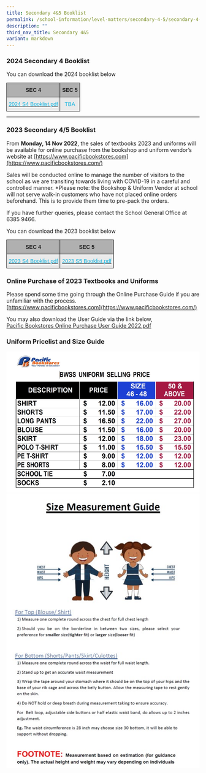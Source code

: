 ```yaml
---
title: Secondary 4&5 Booklist
permalink: /school-information/level-matters/secondary-4-5/secondary-4-5-booklist/
description: ""
third_nav_title: Secondary 4&5
variant: markdown
---
```

### 2024 Secondary 4 Booklist

You can download the 2024 booklist below

<style type="text/css">
.tg  {border-collapse:collapse;border-spacing:0;}
.tg td{border-color:black;border-style:solid;border-width:1px;font-family:Arial, sans-serif;font-size:14px;
  overflow:hidden;padding:10px 5px;word-break:normal;}
.tg th{border-color:black;border-style:solid;border-width:1px;font-family:Arial, sans-serif;font-size:14px;
  font-weight:normal;overflow:hidden;padding:10px 5px;word-break:normal;}
.tg .tg-dwlh{background-color:#B0B0B0;color:#222;font-weight:bold;text-align:center;vertical-align:middle}
.tg .tg-uxuj{background-color:#EAEAEA;color:#0FB3DF;text-align:center;vertical-align:top}
</style>
<table class="tg">
<thead>
  <tr>
    <th class="tg-dwlh"><span style="color:#222;background-color:#B0B0B0">SEC 4 </span></th>
    <th class="tg-dwlh"><span style="color:#222;background-color:#B0B0B0">SEC 5</span></th>
  </tr>
</thead>
<tbody>
  <tr>
    <td class="tg-uxuj"><a href="/files/Book%20Lists/2024/2024%20bowen%20s4%20booklist%20ver061123.pdf"><span style="text-decoration:none;color:#0FB3DF">2024 S4 Booklist.pdf</span></a></td>
    <td class="tg-uxuj"><span style="text-decoration:none;color:#0FB3DF">TBA</span></td>
  </tr>
</tbody>
</table>

<hr>

### 2023 Secondary 4/5 Booklist


From&nbsp;**Monday, 14 Nov 2022**, the sales of textbooks 2023 and uniforms will be available for online purchase from the bookshop and uniform vendor’s website at&nbsp;[https://www.pacificbookstores.com](https://www.pacificbookstores.com/)  
  
Sales will be conducted online to manage the number of visitors to the school as we are transiting towards living with COVID-19 in a careful and controlled manner. \*Please note: the Bookshop &amp; Uniform Vendor at school will not serve walk-in customers who have not placed online orders beforehand. This is to provide them time to pre-pack the orders.  
  
If you have further queries, please contact the School General Office at 6385 9466.  
  
You can download the 2023 booklist below

<style type="text/css">
.tg  {border-collapse:collapse;border-spacing:0;}
.tg td{border-color:black;border-style:solid;border-width:1px;font-family:Arial, sans-serif;font-size:14px;
  overflow:hidden;padding:10px 5px;word-break:normal;}
.tg th{border-color:black;border-style:solid;border-width:1px;font-family:Arial, sans-serif;font-size:14px;
  font-weight:normal;overflow:hidden;padding:10px 5px;word-break:normal;}
.tg .tg-dwlh{background-color:#B0B0B0;color:#222;font-weight:bold;text-align:center;vertical-align:middle}
.tg .tg-uxuj{background-color:#EAEAEA;color:#0FB3DF;text-align:center;vertical-align:top}
</style>
<table class="tg">
<thead>
  <tr>
    <th class="tg-dwlh"><span style="color:#222;background-color:#B0B0B0">SEC 4 </span></th>
    <th class="tg-dwlh"><span style="color:#222;background-color:#B0B0B0">SEC 5</span></th>
  </tr>
</thead>
<tbody>
  <tr>
    <td class="tg-uxuj"><a href="/files/2023%20S4%20Booklist.pdf"><span style="text-decoration:none;color:#0FB3DF">2023 S4 Booklist.pdf</span></a></td>
    <td class="tg-uxuj"><a href="/files/2023%20S5NA%20Booklist.pdf"><span style="text-decoration:none;color:#0FB3DF">2023 S5 Booklist.pdf</span></a></td>
  </tr>
</tbody>
</table>

### Online Purchase of 2023 Textbooks and Uniforms

Please spend some time going through the Online Purchase Guide if you are unfamiliar with the process.  
[https://www.pacificbookstores.com](https://www.pacificbookstores.com/)  
  
You may also download the User Guide via the link below,  
[Pacific Bookstores Online Purchase User Guide 2022.pdf](/files/Pacific%20Bookstores%20Online%20Purchase%20User%20Guide%202022.pdf)

### Uniform Pricelist and Size Guide

![](/images/2022%20Uniform%20Pricelist.jpg)
![](/images/Size%20guide.jpg)